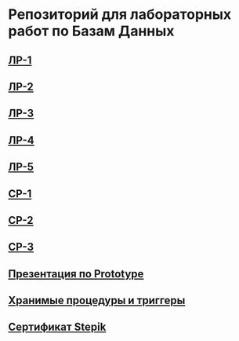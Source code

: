 # Репозиторий для лабораторных работ по Базам Данных
## [ЛР-1](https://github.com/A1adriel/Data-base/blob/main/ЛР-1.pdf)
## [ЛР-2](https://github.com/A1adriel/Data-base/blob/main/ЛР-2.pdf)
## [ЛР-3](https://docs.google.com/document/d/1VfGrpZC6JYgxsow1z184oWad7plADMTAB0TiuC0hXWI/edit?tab=t.0)
## [ЛР-4](https://docs.google.com/document/d/1a_a5ZcqDROhJX44X5tLtIUidMHnhcly6xfTo2prMeIo/edit?tab=t.0)
## [ЛР-5](https://github.com/A1adriel/Data-base/tree/main/ЛР-5)
## [СР-1](https://github.com/A1adriel/Data-base/tree/main/Самостоятельная%20работа%20№1)
## [СР-2](https://github.com/A1adriel/Data-base/tree/main/Самостоятельная%20работа%20№2)
## [СР-3](https://github.com/A1adriel/Data-base/tree/main/Самостоятельная%20работа%20№3)
## [Презентация по Prototype](https://github.com/A1adriel/Data-base/blob/main/Паттерн%20Prototype.pptx)
## [Хранимые процедуры и триггеры](https://github.com/A1adriel/Data-base/tree/main/Хранимые%20процедуры%20и%20триггеры)
## [Сертификат Stepik](https://github.com/A1adriel/Data-base/blob/main/Сертификат%20Stepik.pdf)

